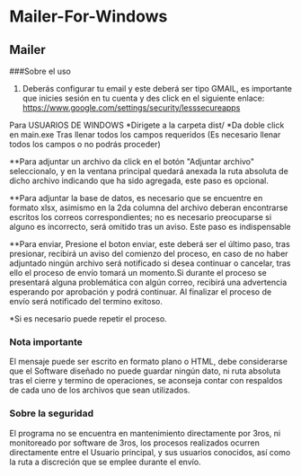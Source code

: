 # Mailer-For-Windows
## Mailer
###Sobre el uso
1. Deberás configurar tu email y este deberá ser tipo GMAIL, es importante que inicies sesión en tu cuenta y des click en el siguiente enlace: 
 https://www.google.com/settings/security/lesssecureapps

 Para USUARIOS DE WINDOWS
 *Dirigete a la carpeta dist/
 *Da doble click en main.exe
 Tras llenar todos los campos requeridos (Es necesario llenar todos los campos o no podrás proceder)

 **Para adjuntar un archivo da click en el botón "Adjuntar archivo" seleccionalo, y en la ventana principal quedará anexada la ruta absoluta de dicho archivo indicando que ha sido agregada, este paso es opcional.

 **Para adjuntar la base de datos, es necesario que se encuentre en formato xlsx, asimismo en la 2da columna del archivo deberan encontrarse escritos los correos correspondientes; no es necesario preocuparse si alguno es incorrecto, será omitido tras un aviso. Este paso es indispensable

 **Para enviar, Presione el boton enviar, este deberá ser el último paso, tras presionar, recibirá un aviso del comienzo del proceso, en caso de no haber adjuntado ningún archivo será notificado si desea continuar o cancelar, tras ello el proceso de envío tomará un momento.Si durante el proceso se presentará alguna problemática con algún correo, recibirá una advertencia esperando por aprobación y podrá continuar.
 Al finalizar el proceso de envío será notificado del termino exitoso.

 *Si es necesario puede repetir el proceso.

 ### Nota importante
 El mensaje puede ser escrito en formato plano o HTML, debe considerarse que el Software diseñado no puede guardar ningún dato, ni ruta absoluta tras el cierre y termino de operaciones, se aconseja contar con respaldos de cada uno de los archivos que sean utilizados.

 ### Sobre la seguridad
 El programa no se encuentra en mantenimiento directamente por 3ros, ni monitoreado por software de 3ros, los procesos realizados ocurren directamente entre el Usuario principal, y sus usuarios conocidos, así como la ruta a discreción que se emplee durante el envío.

